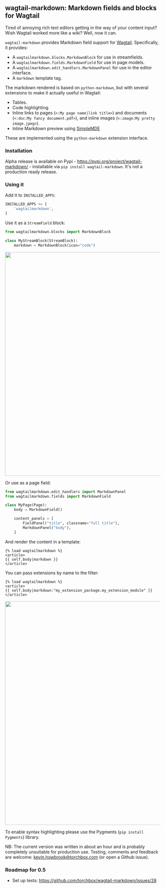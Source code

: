 ## wagtail-markdown: Markdown fields and blocks for Wagtail

Tired of annoying rich text editors getting in the way of your content
input?  Wish Wagtail worked more like a wiki?  Well, now it can.

`wagtail-markdown` provides Markdown field support for [Wagtail](https://github.com/torchbox/wagtail/).
Specifically, it provides:

* A `wagtailmarkdown.blocks.MarkdownBlock` for use in streamfields.
* A `wagtailmarkdown.fields.MarkdownField` for use in page models.
* A `wagtailmarkdown.edit_handlers.MarkdownPanel` for use in the editor interface.
* A `markdown` template tag.

The markdown rendered is based on `python-markdown`, but with several
extensions to make it actually useful in Wagtail:

* Tables.
* Code highlighting.
* Inline links to pages (`<:My page name|link title>`) and documents
  (`<:doc:My fancy document.pdf>`), and inline images
  (`<:image:My pretty image.jpeg>`).
* Inline Markdown preview using [SimpleMDE](http://nextstepwebs.github.io/simplemde-markdown-editor/)

These are implemented using the `python-markdown` extension interface.

### Installation
Alpha release is available on Pypi - https://pypi.org/project/wagtail-markdown/ - installable via `pip install wagtail-markdown`. It's not a production ready release.


### Using it

Add it to `INSTALLED_APPS`:

```python
INSTALLED_APPS += [
    'wagtailmarkdown',
]
```

Use it as a `StreamField` block:

```python
from wagtailmarkdown.blocks import MarkdownBlock

class MyStreamBlock(StreamBlock):
    markdown = MarkdownBlock(icon="code")
```

<img src="https://i.imgur.com/4NFcfHd.png" width="728px" alt="">

Or use as a page field:

```python
from wagtailmarkdown.edit_handlers import MarkdownPanel
from wagtailmarkdown.fields import MarkdownField

class MyPage(Page):
    body = MarkdownField()

    content_panels = [
        FieldPanel("title", classname="full title"),
        MarkdownPanel("body"),
    ]
```

And render the content in a template:

```html+django
{% load wagtailmarkdown %}
<article>
{{ self.body|markdown }}
</article>
```

You can pass extensions by name to the filter:

```html+django
{% load wagtailmarkdown %}
<article>
{{ self.body|markdown:"my_extension_package.my_extension_module" }}
</article>
```

<img src="https://i.imgur.com/Sj1f4Jh.png" width="728px" alt="">

To enable syntax highlighting please use the Pygments (`pip install Pygments`) library.

NB: The current version was written in about an hour and is probably completely
unsuitable for production use.  Testing, comments and feedback are welcome:
<kevin.howbrook@torchbox.com> (or open a Github issue).


### Roadmap for 0.5

* Set up tests: https://github.com/torchbox/wagtail-markdown/issues/28
